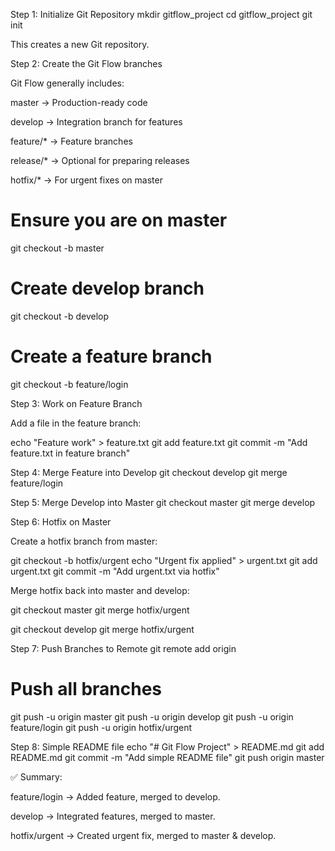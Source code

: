 Step 1: Initialize Git Repository
mkdir gitflow_project
cd gitflow_project
git init


This creates a new Git repository.

Step 2: Create the Git Flow branches

Git Flow generally includes:

master → Production-ready code

develop → Integration branch for features

feature/* → Feature branches

release/* → Optional for preparing releases

hotfix/* → For urgent fixes on master

# Ensure you are on master
git checkout -b master

# Create develop branch
git checkout -b develop

# Create a feature branch
git checkout -b feature/login

Step 3: Work on Feature Branch

Add a file in the feature branch:

echo "Feature work" > feature.txt
git add feature.txt
git commit -m "Add feature.txt in feature branch"

Step 4: Merge Feature into Develop
git checkout develop
git merge feature/login

Step 5: Merge Develop into Master
git checkout master
git merge develop

Step 6: Hotfix on Master

Create a hotfix branch from master:

git checkout -b hotfix/urgent
echo "Urgent fix applied" > urgent.txt
git add urgent.txt
git commit -m "Add urgent.txt via hotfix"


Merge hotfix back into master and develop:

git checkout master
git merge hotfix/urgent

git checkout develop
git merge hotfix/urgent

Step 7: Push Branches to Remote
git remote add origin <your-github-repo-url>

# Push all branches
git push -u origin master
git push -u origin develop
git push -u origin feature/login
git push -u origin hotfix/urgent

Step 8: Simple README file
echo "# Git Flow Project" > README.md
git add README.md
git commit -m "Add simple README file"
git push origin master


✅ Summary:

feature/login → Added feature, merged to develop.

develop → Integrated features, merged to master.

hotfix/urgent → Created urgent fix, merged to master & develop.


